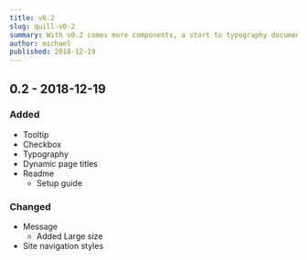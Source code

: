 ```yaml
---
title: v0.2
slug: quill-v0-2
summary: With v0.2 comes more components, a start to typography documentation, and minor style upgrades to the website.
author: michael
published: 2018-12-19
---
```


## 0.2 - 2018-12-19
### Added
* Tooltip
* Checkbox
* Typography
* Dynamic page titles
* Readme
    * Setup guide

### Changed
* Message
    * Added Large size
* Site navigation styles
